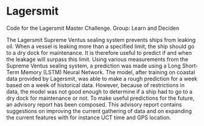 # Lagersmit
Code for the Lagersmit Master Challenge. Group: Learn and Deciden


The Lagersmit Supreme Ventus sealing system prevents ships from leaking oil. When a vessel is leaking more than a specified limit, the ship should go to a dry dock for maintenance. It is therefore useful to predict if and when the leakage will surpass this limit. Using various measurements from the Supreme Ventus sealing system, a prediction was made using a Long Short-Term Memory (LSTM) Neural Network. The model, after training on coastal data provided by Lagersmit, was able to make a rough prediction for a week based on a week of historical data. However, because of restrictions in data, the model was not good enough to determine if a ship had to go to a dry dock for maintenance or not. To make useful predictions for the future, an advisory report has been composed. This advisory report contains suggestions on improving the current gathering of data and on expanding the current features with for instance UCT time and GPS location. 
